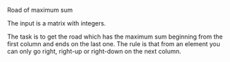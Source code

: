 Road of maximum sum

The input is a matrix with integers.

The task is to get the road which has the maximum sum beginning from the first column and ends on the last one.
The rule is that from an element you can only go right, right-up or right-down on the next column.
